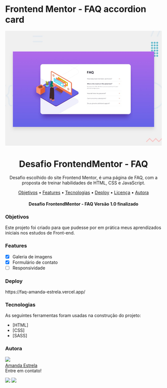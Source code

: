 # Frontend Mentor - FAQ accordion card

![Design preview for the FAQ accordion card coding challenge](./design/desktop-preview.jpg)


<h1 align="center">Desafio FrontendMentor - FAQ</h1>

<p align="center">Desafio escolhido do site Frontend Mentor, é uma página de FAQ, com a proposta de treinar habilidades de HTML, CSS e JavaScript.</p>

<p align="center">
 <a href="#objetivos">Objetivos</a> •
 <a href="#features">Features</a> • 
 <a href="#tecnologias">Tecnologias</a> • 
 <a href="#deploy">Deploy</a> •
 <a href="#licenc-a">Licença</a> • 
 <a href="#autora">Autora</a>
</p>

<h4 align="center"> 
 Desafio FrontendMentor - FAQ Versão 1.0 finalizado  
</h4>

### Objetivos

Este projeto foi criado para que pudesse por em prática meus aprendizados iniciais nos estudos de Front-end.  

### Features

- [x] Galeria de imagens
- [x] Formulário de contato
- [ ] Responsividade

### Deploy

<p>
  https://faq-amanda-estrela.vercel.app/
</p>



### Tecnologias

As seguintes ferramentas foram usadas na construção do projeto:

- [HTML]
- [CSS]
- [SASS]


### Autora

<img width=150px src="https://github.com/amanda-estrela.png"><br>
[Amanda Estrela](https://github.com/amanda-estrela)<br>
Entre em contato!

 
  <a href = "mailto:efernandes.amanda@gmail.com"><img src="https://img.shields.io/badge/-Gmail-%23333?style=for-the-badge&logo=gmail&logoColor=white" target="_blank"></a>
  <a href="https://www.linkedin.com/in/amandaestrela" target="_blank"><img src="https://img.shields.io/badge/-LinkedIn-%230077B5?style=for-the-badge&logo=linkedin&logoColor=white" target="_blank"></a> 


